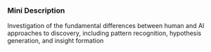 ### Mini Description

Investigation of the fundamental differences between human and AI approaches to discovery, including pattern recognition, hypothesis generation, and insight formation
